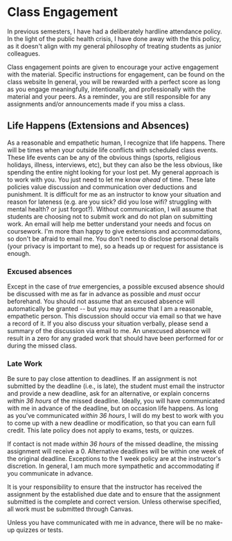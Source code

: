 

# Class Engagement

In previous semesters, I have had a deliberately hardline attendance policy. 
In the light of the public health crisis, I have done away with the this policy, as it doesn't align with my general philosophy of treating students as junior colleagues. 

Class engagement points are given to encourage your active engagement with the material. 
Specific instructions for engagement, can be found on the class website In general, you will be rewarded with a perfect score as long as you engage meaningfully, intentionally, and professionally with the material and your peers. As a reminder, you are still responsible for any assignments and/or announcements made if you miss a class.


## Life Happens (Extensions and Absences)

As a reasonable and empathetic human, I recognize that life happens. 
There will be times when your outside life conflicts with scheduled class events. 
These life events can be any of the obvious things (sports, religious holidays, illness, interviews, etc), but they can also be the less obvious, like spending the entire night looking for your lost pet. 
My general approach is to work with you. You just need to let me know *ahead* of time. 
These late policies value discussion and communication over deductions and punishment. 
It is difficult for me as an instructor to know your situation and reason for lateness (e.g. are you sick? did you lose wifi? struggling with mental health? or just forgot?). 
Without communication, I will assume that students are choosing not to submit work and do not plan on submitting work. 
An email will help me better understand your needs and focus on coursework. 
I'm more than happy to give extensions and accommodations, so don't be afraid to email me. 
You don't need to disclose personal details (your privacy is important to me), so a heads up or request for assistance is enough.


### Excused absences

Except in the case of *true* emergencies, a possible excused absence should be discussed with me as far in advance as possible and *must* occur beforehand. 
You should not assume that an excused absence will automatically be granted -- but you may assume that I am a reasonable, empathetic person. 
This discussion should occur via email so that we have a record of it.
If you also discuss your situation verbally, please send a summary of the discussion via email to me. 
An unexcused absence will result in a zero for any graded work that should have been performed for or during the missed class. 


### Late Work

Be sure to pay close attention to deadlines. 
If an assignment is not submitted by the deadline (i.e., is late), the student must email the instructor and provide a new deadline, ask for an alternative, or explain concerns *within 36 hours* of the missed deadline. 
Ideally, you will have communicated with me in advance of the deadline, but on occasion life happens. 
As long as you've communicated *within 36 hours*, I will do my best to work with you to come up with a new deadline or modification, so that you can earn full credit. 
This late policy does not apply to exams, tests, or quizzes.

If contact is not made *within 36 hours* of the missed deadline, the missing assignment will receive a 0. 
Alternative deadlines will be within one week of the original deadline. 
Exceptions to the 1 week policy are at the instructor's discretion. 
In general, I am much more sympathetic and accommodating if you communicate in advance. 

It is your responsibility to ensure that the instructor has received the assignment by the established due date and to ensure that the assignment submitted is the complete and correct version. 
Unless otherwise specified, all work must be submitted through Canvas.

Unless you have communicated with me in advance, there will be no make-up quizzes or tests.
